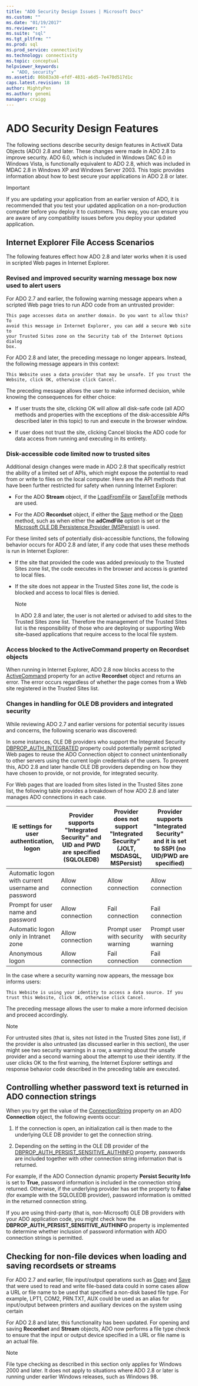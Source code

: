 ```yaml
---
title: "ADO Security Design Issues | Microsoft Docs"
ms.custom: ""
ms.date: "01/19/2017"
ms.reviewer: ""
ms.suite: "sql"
ms.tgt_pltfrm: ""
ms.prod: sql
ms.prod_service: connectivity
ms.technology: connectivity
ms.topic: conceptual
helpviewer_keywords:
  - "ADO, security"
ms.assetid: 86b83a38-efdf-4831-a6d5-7e470d517d1c
caps.latest.revision: 18
author: MightyPen
ms.author: genemi
manager: craigg
---
```

# ADO Security Design Features
The following sections describe security design features in ActiveX Data Objects (ADO) 2.8 and later. These changes were made in ADO 2.8 to improve security. ADO 6.0, which is included in Windows DAC 6.0 in Windows Vista, is functionally equivalent to ADO 2.8, which was included in MDAC 2.8 in Windows XP and Windows Server 2003. This topic provides information about how to best secure your applications in ADO 2.8 or later.

> [!IMPORTANT]
>  If you are updating your application from an earlier version of ADO, it is recommended that you test your updated application on a non-production computer before you deploy it to customers. This way, you can ensure you are aware of any compatibility issues before you deploy your updated application.

## Internet Explorer File Access Scenarios
 The following features effect how ADO 2.8 and later works when it is used in scripted Web pages in Internet Explorer.

### Revised and improved security warning message box now used to alert users
 For ADO 2.7 and earlier, the following warning message appears when a scripted Web page tries to run ADO code from an untrusted provider:

```
This page accesses data on another domain. Do you want to allow this? To
avoid this message in Internet Explorer, you can add a secure Web site to
your Trusted Sites zone on the Security tab of the Internet Options dialog
box.
```

 For ADO 2.8 and later, the preceding message no longer appears. Instead, the following message appears in this context:

```
This Website uses a data provider that may be unsafe. If you trust the
Website, click OK, otherwise click Cancel.
```

 The preceding message allows the user to make informed decision, while knowing the consequences for either choice:

-   If user trusts the site, clicking OK will allow all disk-safe code (all ADO methods and properties with the exceptions of the disk-accessible APIs described later in this topic) to run and execute in the browser window.

-   If user does not trust the site, clicking Cancel blocks the ADO code for data access from running and executing in its entirety.

### Disk-accessible code limited now to trusted sites
 Additional design changes were made in ADO 2.8 that specifically restrict the ability of a limited set of APIs, which might expose the potential to read from or write to files on the local computer. Here are the API methods that have been further restricted for safety when running Internet Explorer:

-   For the ADO **Stream** object, if the [LoadFromFile](../../ado/reference/ado-api/loadfromfile-method-ado.md) or [SaveToFile](../../ado/reference/ado-api/savetofile-method.md) methods are used.

-   For the ADO **Recordset** object, if either the [Save](../../ado/reference/ado-api/save-method.md) method or the [Open](../../ado/reference/ado-api/open-method-ado-recordset.md) method, such as when either the **adCmdFile** option is set or the [Microsoft OLE DB Persistence Provider (MSPersist)](../../ado/guide/appendixes/microsoft-ole-db-persistence-provider-ado-service-provider.md) is used.

 For these limited sets of potentially disk-accessible functions, the following behavior occurs for ADO 2.8 and later, if any code that uses these methods is run in Internet Explorer:

-   If the site that provided the code was added previously to the Trusted Sites zone list, the code executes in the browser and access is granted to local files.

-   If the site does not appear in the Trusted Sites zone list, the code is blocked and access to local files is denied.

    > [!NOTE]
    >  In ADO 2.8 and later, the user is not alerted or advised to add sites to the Trusted Sites zone list. Therefore the management of the Trusted Sites list is the responsibility of those who are deploying or supporting Web site–based applications that require access to the local file system.

### Access blocked to the ActiveCommand property on Recordset objects
 When running in Internet Explorer, ADO 2.8 now blocks access to the [ActiveCommand](../../ado/reference/ado-api/activecommand-property-ado.md) property for an active **Recordset** object and returns an error. The error occurs regardless of whether the page comes from a Web site registered in the Trusted Sites list.

### Changes in handling for OLE DB providers and integrated security
 While reviewing ADO 2.7 and earlier versions for potential security issues and concerns, the following scenario was discovered:

 In some instances, OLE DB providers who support the Integrated Security [DBPROP_AUTH_INTEGRATED](https://msdn.microsoft.com/library/windows/desktop/ms712973.aspx) property could potentially permit scripted Web pages to reuse the ADO Connection object to connect unintentionally to other servers using the current login credentials of the users. To prevent this, ADO 2.8 and later handle OLE DB providers depending on how they have chosen to provide, or not provide, for integrated security.

 For Web pages that are loaded from sites listed in the Trusted Sites zone list, the following table provides a breakdown of how ADO 2.8 and later manages ADO connections in each case.

|IE settings for user authentication, logon|Provider supports "Integrated Security" and UID and PWD are specified (SQLOLEDB)|Provider does not support "Integrated Security" (JOLT, MSDASQL, MSPersist)|Provider supports "Integrated Security" and it is set to SSPI (no UID/PWD are specified)|
|------------------------------------------------|----------------------------------------------------------------------------------------|----------------------------------------------------------------------------------|-------------------------------------------------------------------------------------------------|
|Automatic logon with current username and password|Allow connection|Allow connection|Allow connection|
|Prompt for user name and password|Allow connection|Fail connection|Fail connection|
|Automatic logon only in Intranet zone|Allow connection|Prompt user with security warning|Prompt user with security warning|
|Anonymous logon|Allow connection|Fail connection|Fail connection|

 In the case where a security warning now appears, the message box informs users:

```
This Website is using your identity to access a data source. If you trust this Website, click OK, otherwise click Cancel.
```

 The preceding message allows the user to make a more informed decision and proceed accordingly.

> [!NOTE]
>  For untrusted sites (that is, sites not listed in the Trusted Sites zone list), if the provider is also untrusted (as discussed earlier in this section), the user might see two security warnings in a row, a warning about the unsafe provider and a second warning about the attempt to use their identity. If the user clicks OK to the first warning, the Internet Explorer settings and response behavior code described in the preceding table are executed.

## Controlling whether password text is returned in ADO connection strings
 When you try get the value of the [ConnectionString](../../ado/reference/ado-api/connectionstring-property-ado.md) property on an ADO **Connection** object, the following events occur:

1.  If the connection is open, an initialization call is then made to the underlying OLE DB provider to get the connection string.

2.  Depending on the setting in the OLE DB provider of the [DBPROP_AUTH_PERSIST_SENSITIVE_AUTHINFO](https://msdn.microsoft.com/library/windows/desktop/ms714905.aspx) property, passwords are included together with other connection string information that is returned.

 For example, if the ADO Connection dynamic property **Persist Security Info** is set to **True**, password information is included in the connection string returned. Otherwise, if the underlying provider has set the property to **False** (for example with the SQLOLEDB provider), password information is omitted in the returned connection string.

 If you are using third-party (that is, non-Microsoft) OLE DB providers with your ADO application code, you might check how the **DBPROP_AUTH_PERSIST_SENSITIVE_AUTHINFO** property is implemented to determine whether inclusion of password information with ADO connection strings is permitted.

## Checking for non-file devices when loading and saving recordsets or streams
 For ADO 2.7 and earlier, file input/output operations such as [Open](../../ado/reference/ado-api/open-method-ado-recordset.md) and [Save](../../ado/reference/ado-api/save-method.md) that were used to read and write file-based data could in some cases allow a URL or file name to be used that specified a non-disk based file type. For example, LPT1, COM2, PRN.TXT, AUX could be used as an alias for input/output between printers and auxiliary devices on the system using certain

 For ADO 2.8 and later, this functionality has been updated. For opening and saving **Recordset** and **Stream** objects, ADO now performs a file type check to ensure that the input or output device specified in a URL or file name is an actual file.

> [!NOTE]
>  File type checking as described in this section only applies for Windows 2000 and later. It does not apply to situations where ADO 2.8 or later is running under earlier Windows releases, such as Windows 98.
